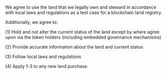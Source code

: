 
We agree to use the land that we legally own and steward in accordance with local laws and regulations as a test case for a blockchain land registry.

Additionally, we agree to:

(1) Hold and not alter the current status of the land except by where agree upon via the token holders (including embedded governance mechanisms)

(2) Provide accurate information about the land and current status

(3) Follow local laws and regulations

(4) Apply 1-3 to any new land purchase.
